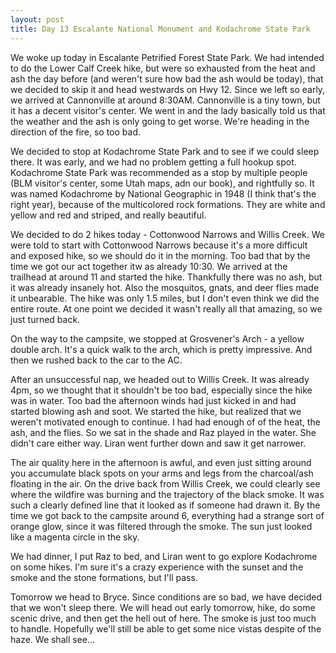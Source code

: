 ```yaml
---
layout: post
title: Day 13 Escalante National Monument and Kodachrome State Park
---
```


We woke up today in Escalante Petrified Forest State Park. We had intended to do the Lower Calf Creek hike, but were so exhausted from the heat and ash the day before (and weren't sure how bad the ash would be today), that we decided to skip it and head westwards on Hwy 12. Since we left so early, we arrived at Cannonville at around 8:30AM. Cannonville is a tiny town, but it has a decent visitor's center. We went in and the lady basically told us that the weather and the ash is only going to get worse. We're heading in the direction of the fire, so too bad.

We decided to stop at Kodachrome State Park and to see if we could sleep there. It was early, and we had no problem getting a full hookup spot. Kodachrome State Park was recommended as a stop by multiple people (BLM visitor's center, some Utah maps, adn our book), and rightfully so. It was named Kodachrome by National Geographic in 1948 (I think that's the right year), because of the multicolored rock formations. They are white and yellow and red and striped, and really beautiful.

We decided to do 2 hikes today - Cottonwood Narrows and Willis Creek. We were told to start with Cottonwood Narrows because it's a more difficult and exposed hike, so we should do it in the morning. Too bad that by the time we got our act together itw as already 10:30. We arrived at the trailhead at around 11 and started the hike. Thankfully there was no ash, but it was already insanely hot. Also the mosquitos, gnats, and deer flies made it unbearable. The hike was only 1.5 miles, but I don't even think we did the entire route. At one point we decided it wasn't really all that amazing, so we just turned back.

On the way to the campsite, we stopped at Grosvener's Arch - a yellow double arch. It's a quick walk to the arch, which is pretty impressive. And then we rushed back to the car to the AC.

After an unsuccessful nap, we headed out to Willis Creek. It was already 4pm, so we thought that it shouldn't be too bad, especially since the hike was in water. Too bad the afternoon winds had just kicked in and had started blowing ash and soot. We started the hike, but realized that we weren't motivated enough to continue. I had had enough of of the heat, the ash, and the flies. So we sat in the shade and Raz played in the water. She didn't care either way. Liran went further down and saw it get narrower.

The air quality here in the afternoon is awful, and even just sitting around you accumulate black spots on your arms and legs from the charcoal/ash floating in the air. On the drive back from Willis Creek, we could clearly see where the wildfire was burning and the trajectory of the black smoke. It was such a clearly defined line that it looked as if someone had drawn it. By the time we got back to the campsite around 6, everything had a strange sort of orange glow, since it was filtered through the smoke. The sun just looked like a magenta circle in the sky. 

We had dinner, I put Raz to bed, and Liran went to go explore Kodachrome on some hikes. I'm sure it's a crazy experience with the sunset and the smoke and the stone formations, but I'll pass.

Tomorrow we head to Bryce. Since conditions are so bad, we have decided that we won't sleep there. We will head out early tomorrow, hike, do some scenic drive, and then get the hell out of here. The smoke is just too much to handle. Hopefully we'll still be able to get some nice vistas despite of the haze. We shall see...